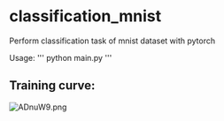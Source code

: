 # classification_mnist
Perform classification task of mnist dataset with pytorch

Usage:
'''
python main.py
'''

## Training curve:
![ADnuW9.png](https://s2.ax1x.com/2019/03/30/ADnuW9.png)
